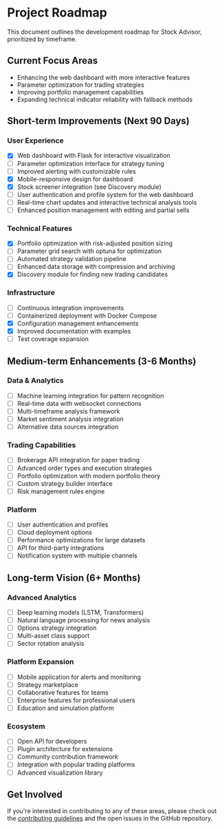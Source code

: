 # Project Roadmap

This document outlines the development roadmap for Stock Advisor, prioritized by timeframe.

## Current Focus Areas

- Enhancing the web dashboard with more interactive features
- Parameter optimization for trading strategies
- Improving portfolio management capabilities
- Expanding technical indicator reliability with fallback methods

## Short-term Improvements (Next 90 Days)

### User Experience

- [x] Web dashboard with Flask for interactive visualization
- [ ] Parameter optimization interface for strategy tuning
- [ ] Improved alerting with customizable rules
- [x] Mobile-responsive design for dashboard
- [x] Stock screener integration (see Discovery module)
- [ ] User authentication and profile system for the web dashboard
- [ ] Real-time chart updates and interactive technical analysis tools
- [ ] Enhanced position management with editing and partial sells

### Technical Features

- [x] Portfolio optimization with risk-adjusted position sizing
- [ ] Parameter grid search with optuna for optimization
- [ ] Automated strategy validation pipeline
- [ ] Enhanced data storage with compression and archiving
- [x] Discovery module for finding new trading candidates

### Infrastructure

- [ ] Continuous integration improvements
- [ ] Containerized deployment with Docker Compose
- [x] Configuration management enhancements
- [x] Improved documentation with examples
- [ ] Test coverage expansion

## Medium-term Enhancements (3-6 Months)

### Data & Analytics

- [ ] Machine learning integration for pattern recognition
- [ ] Real-time data with websocket connections
- [ ] Multi-timeframe analysis framework
- [ ] Market sentiment analysis integration
- [ ] Alternative data sources integration

### Trading Capabilities

- [ ] Brokerage API integration for paper trading
- [ ] Advanced order types and execution strategies
- [ ] Portfolio optimization with modern portfolio theory
- [ ] Custom strategy builder interface
- [ ] Risk management rules engine

### Platform

- [ ] User authentication and profiles
- [ ] Cloud deployment options
- [ ] Performance optimizations for large datasets
- [ ] API for third-party integrations
- [ ] Notification system with multiple channels

## Long-term Vision (6+ Months)

### Advanced Analytics

- [ ] Deep learning models (LSTM, Transformers)
- [ ] Natural language processing for news analysis
- [ ] Options strategy integration
- [ ] Multi-asset class support
- [ ] Sector rotation analysis

### Platform Expansion

- [ ] Mobile application for alerts and monitoring
- [ ] Strategy marketplace
- [ ] Collaborative features for teams
- [ ] Enterprise features for professional users
- [ ] Education and simulation platform

### Ecosystem

- [ ] Open API for developers
- [ ] Plugin architecture for extensions
- [ ] Community contribution framework
- [ ] Integration with popular trading platforms
- [ ] Advanced visualization library

## Get Involved

If you're interested in contributing to any of these areas, please check out the [contributing guidelines](../README.md#contributing) and the open issues in the GitHub repository.
